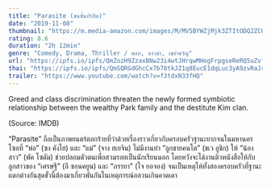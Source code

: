 ```yaml
---
title: "Parasite (ชนชั้นปรสิต)"
date: "2019-11-08"
thumbnail: "https://m.media-amazon.com/images/M/MV5BYWZjMjk3ZTItODQ2ZC00NTY5LWE0ZDYtZTI3MjcwN2Q5NTVkXkEyXkFqcGdeQXVyODk4OTc3MTY@._V1_UX182_CR0,0,182,268_AL_.jpg"
rating: 8.6
duration: "2h 12min"
genre: "Comedy, Drama, Thriller / ตลก, ดราม่า, เขย่าขวัญ"
url: "https://ipfs.io/ipfs/QmZozH9ZzaxBNw23i4wtJHrqwMHogFrpgseReRQ5uZvfqA?filename=Parasite.2019.KORAEN.1080p.BluRay.H264.AAC-VXT.mp4"
thai: "https://ipfs.io/ipfs/QmSQRGdGhcCx7b78tkJZ1q8EucE1dqLuc3yA9zvRaJr6UB?filename=parasite-th.vtt"
trailer: "https://www.youtube.com/watch?v=fJtdxN33fHQ"
---
```


Greed and class discrimination threaten the newly formed symbiotic relationship between the wealthy Park family and the destitute Kim clan.

(Source: IMDB)

“Parasite” ถือเป็นภาพยนตร์ตลกร้ายที่ว่าด้วยเรื่องราวเกี่ยวกับครอบครัวฐานะยากจนในมหานครโซลที่ “พ่อ” (ซง คังโฮ) และ “แม่” (จาง ฮเยจิน) ไม่มีงานทำ “ลูกชายคนโต” (ชเว อูชิก) ให้ “น้องสาว” (พัค โซดัม) ช่วยปลอมตัวตนเพื่อสวมรอยเป็นนักเรียนนอก โดยหวังจะได้งานติวหนังสือให้กับลูกสาวของ “เศรษฐี” (อี ซอนคยูน) และ “ภรรยา” (โจ ยอจอง) จนเป็นเหตุให้ทั้งสองครอบครัวที่ฐานะแตกต่างกันสุดขั้วนี้ต้องมาเกี่ยวพันกันในเหตุการณ์อลวนเกินคาดเดา

